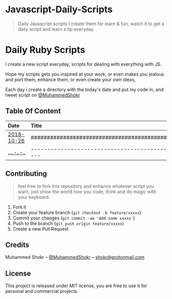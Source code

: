 # Javascript-Daily-Scripts
> Daily Javascript scripts I create them for learn &amp; fun, watch it to get a daily script and learn a tip everyday.
# Daily Ruby Scripts

I create a new script everyday, scripts for dealing with everything with JS.


Hope my scripts gets you inspired at your work, or even makes you
jealous and port them, enhance them, or even create your own ideas,

Each day i create a directory with the today's date and put my code in,
 and tweet script on  [@MuhammedShokr](https://twitter.com/MuhammedShokr) 


## Table Of Content

| Date                     | Title                                                           | Tags                         |
|:------------------------ |:--------------------------------------------------------------- | ----------------------------:|
|[2018-10-26](./2018-10-26)|######################################################           |`##` `########`               |
|[....-..-..](./....-..-..)|-------------------------------------------------------          |`===` `========`              |



## Contributing
> feel free to fork this repository and enhance whatever script you want,
just show the world how you code, think and do magic with your keyboard.

1. Fork it 
2. Create your feature branch (`git checkout -b feature/xxxxx`)
3. Commit your changes (`git commit -am 'Add some xxxxx'`)
4. Push to the branch (`git push origin feature/xxxxx`)
5. Create a new Pull Request


## Credits
Muhammed Shokr – [@MuhammedShokr](https://twitter.com/MuhammedShokr) –  shokr@protonmail.com

## License
This project is released under MIT license, you are free to use it for personal and commercial projects.
